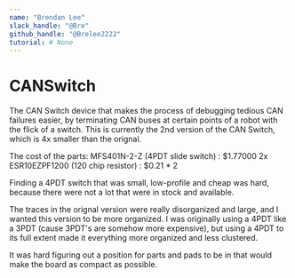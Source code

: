 ```yaml
---
name: "Brendan Lee"
slack_handle: "@Bre"
github_handle: "@Brelee2222"
tutorial: # None
---
```


# CANSwitch

<!-- Describe your board in 2-3 sentences. What are you making? What will it do? -->
The CAN Switch device that makes the process of debugging tedious CAN failures easier, 
by terminating CAN buses at certain points of a robot with the flick of a switch.
This is currently the 2nd version of the CAN Switch, which is 4x smaller than the orignal. 

<!-- How much is it going to cost? -->

The cost of the parts:
  MFS401N-2-Z (4PDT slide switch) : $1.77000
  2x ESR10EZPF1200 (120 chip resistor) : $0.21 * 2

<!-- Tell us a little bit about your design process. What were some challenges? What helped? ***Totally optional*** -->

Finding a 4PDT switch that was small, low-profile and cheap was hard, because there were not a lot that were in 
stock and available.

The traces in the orignal version were really disorganized and large, and I wanted this version to be more organized. 
I was originally using a 4PDT like a 3PDT (cause 3PDT's are somehow more expensive), but using a 4PDT to its full extent
made it everything more organized and less clustered.

It was hard figuring out a position for parts and pads to be in that would make the board as compact as possible.
